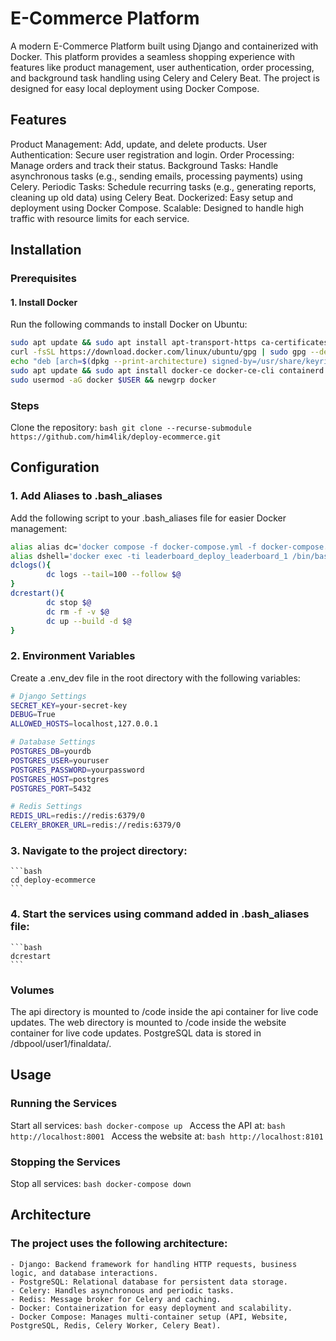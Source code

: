 # E-Commerce Platform

A modern E-Commerce Platform built using Django and containerized with Docker. This platform provides a seamless shopping experience with features like product management, user authentication, order processing, and background task handling using Celery and Celery Beat. The project is designed for easy local deployment using Docker Compose.

## Features
Product Management: Add, update, and delete products.
User Authentication: Secure user registration and login.
Order Processing: Manage orders and track their status.
Background Tasks: Handle asynchronous tasks (e.g., sending emails, processing payments) using Celery.
Periodic Tasks: Schedule recurring tasks (e.g., generating reports, cleaning up old data) using Celery Beat.
Dockerized: Easy setup and deployment using Docker Compose.
Scalable: Designed to handle high traffic with resource limits for each service.

## Installation
### Prerequisites
#### 1. Install Docker
Run the following commands to install Docker on Ubuntu:

```bash
sudo apt update && sudo apt install apt-transport-https ca-certificates curl software-properties-common
curl -fsSL https://download.docker.com/linux/ubuntu/gpg | sudo gpg --dearmor -o /usr/share/keyrings/docker-archive-keyring.gpg
echo "deb [arch=$(dpkg --print-architecture) signed-by=/usr/share/keyrings/docker-archive-keyring.gpg] https://download.docker.com/linux/ubuntu $(lsb_release -cs) stable" | sudo tee /etc/apt/sources.list.d/docker.list > /dev/null
sudo apt update && sudo apt install docker-ce docker-ce-cli containerd.io
sudo usermod -aG docker $USER && newgrp docker
```
### Steps

Clone the repository:
    ```bash
    git clone --recurse-submodule https://github.com/him4lik/deploy-ecommerce.git
    ```
    
## Configuration
### 1. Add Aliases to .bash_aliases
Add the following script to your .bash_aliases file for easier Docker management:

```bash
alias alias dc='docker compose -f docker-compose.yml -f docker-compose.dev.yml --compatibility'
alias dshell='docker exec -ti leaderboard_deploy_leaderboard_1 /bin/bash'
dclogs(){
        dc logs --tail=100 --follow $@
}
dcrestart(){
        dc stop $@
        dc rm -f -v $@
        dc up --build -d $@
}
```
### 2. Environment Variables

Create a .env_dev file in the root directory with the following variables:
```bash
# Django Settings
SECRET_KEY=your-secret-key
DEBUG=True
ALLOWED_HOSTS=localhost,127.0.0.1

# Database Settings
POSTGRES_DB=yourdb
POSTGRES_USER=youruser
POSTGRES_PASSWORD=yourpassword
POSTGRES_HOST=postgres
POSTGRES_PORT=5432

# Redis Settings
REDIS_URL=redis://redis:6379/0
CELERY_BROKER_URL=redis://redis:6379/0
```
### 3. Navigate to the project directory:
    ```bash
    cd deploy-ecommerce
    ```
### 4. Start the services using command added in .bash_aliases file:
    ```bash
    dcrestart
    ```
### Volumes
The api directory is mounted to /code inside the api container for live code updates.
The web directory is mounted to /code inside the website container for live code updates.
PostgreSQL data is stored in /dbpool/user1/finaldata/.

## Usage
### Running the Services
Start all services:
    ```bash
    docker-compose up
    ```
Access the API at:
    ```bash
    http://localhost:8001
    ```
Access the website at:
    ```bash
    http://localhost:8101
    ```
### Stopping the Services
Stop all services:
    ```bash
    docker-compose down
    ```

## Architecture

### The project uses the following architecture:
    - Django: Backend framework for handling HTTP requests, business logic, and database interactions.
    - PostgreSQL: Relational database for persistent data storage.
    - Celery: Handles asynchronous and periodic tasks.
    - Redis: Message broker for Celery and caching.
    - Docker: Containerization for easy deployment and scalability.
    - Docker Compose: Manages multi-container setup (API, Website, PostgreSQL, Redis, Celery Worker, Celery Beat).
